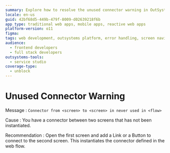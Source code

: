```yaml
---
summary: Explore how to resolve the unused connector warning in OutSystems 11 (O11) by linking screens in web flows.
locale: en-us
guid: 42bf68d5-449b-479f-8009-d02639218f6b
app_type: traditional web apps, mobile apps, reactive web apps
platform-version: o11
figma:
tags: web development, outsystems platform, error handling, screen navigation, ui development
audience:
  - frontend developers
  - full stack developers
outsystems-tools:
  - service studio
coverage-type:
  - unblock
---
```


# Unused Connector Warning

Message
:   `Connector from <screen> to <screen> in never used in <flow>`

Cause
:   You have a connector between two screens that has not been instantiated.

Recommendation
:   Open the first screen and add a Link or a Button to connect to the second screen. This instantiates the connector defined in the web flow.  
